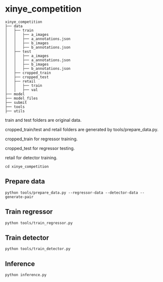 # xinye_competition

```plain
xinye_competition
├── data
│   ├── train
│   │   ├── a_images
│   │   ├── a_annotations.json
│   │   ├── b_images
│   │   ├── b_annotations.json
│   ├── test
│   │   ├── a_images
│   │   ├── a_annotations.json
│   │   ├── b_images
│   │   ├── b_annotations.json
│   ├── cropped_train
│   ├── cropped_test
│   ├── retail
│   │   ├── train
│   │   ├── val
├── model
├── model_files
├── submit
├── tools
├── utils
```
train and test folders are original data.

cropped_train/test and retail folders are generated by tools/prepare_data.py.

cropped_train for regressor training.

cropped_test for regressor testing.


retail for detector training.

```shell
cd xinye_competition
```

## Prepare data
```shell
python tools/prepare_data.py --regressor-data --detector-data --generate-pair
```

## Train regressor
```shell
python tools/train_regressor.py
```

## Train detector
```shell
python tools/train_detector.py
```

## Inference
```shell
python inference.py
```

